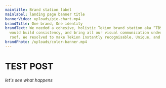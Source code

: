 ```yaml
---
maintitle: Brand station label
mainlabel: l﻿anding page banner title
bannerVideo: uploads/pie-chart.mp4
brandTitle: One brand, One identity
brandText: We needed a cohesive, holistic Tekion brand station aka “TBS” that
  would build consistency, and bring all our visual communication under one
  roof. We resolved to make Tekion Instantly recognisable, Unique, and Scalable.
brandPhoto: /uploads/color-banner.mp4
---
```


# TEST POST

_let's see what happens_
